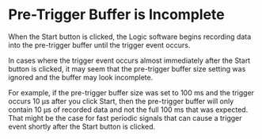 # Pre-Trigger Buffer is Incomplete

When the Start button is clicked, the Logic software begins recording data into the pre-trigger buffer until the trigger event occurs.

In cases where the trigger event occurs almost immediately after the Start button is clicked, it may seem that the pre-trigger buffer size setting was ignored and the buffer may look incomplete.

For example, if the pre-trigger buffer size was set to 100 ms and the trigger occurs 10 μs after you click Start, then the pre-trigger buffer will only contain 10 μs of recorded data and not the full 100 ms that was expected. That might be the case for fast periodic signals that can cause a trigger event shortly after the Start button is clicked.
